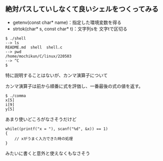 ## 絶対パスしていしなくて良いシェルをつくってみる

* getenv(const char* name)：指定した環境変数を得る
* strtok(char* s, const char* t)：文字列sを 文字tで区切る

```
$ ./shell
--> ls
README.md  shell  shell.c
--> pwd
/home/mochikun/C/linux/220503
--> ^C
$ 
```


特に説明することはないが、カンマ演算子について

カンマ演算子は前から順番に式を評価し、一番最後の式の値を返す。

```
$ ./comma
x[5]
i[9]
y[5]
```

あまり使いどころがなさそうだけど
```
while((printf("x = "), scanf("%d", &x)) == 1)
{
    // xがうまく入力できた時の処理
}
```
みたいに書くと意外と使えなくもなさそう
